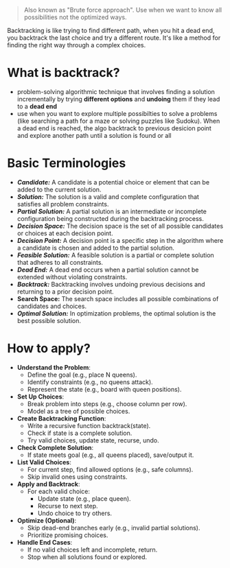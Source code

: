 > Also known as "Brute force approach". Use when we want to know all possibilities not the optimized ways.

Backtracking is like trying to find different path, when you hit a dead end, you backtrack the last choice and try a different route. It's like a method for finding the right way through a complex choices.
# What is backtrack?
- problem-solving algorithmic technique that involves finding a solution incrementally by trying **different options** and **undoing** them if they lead to a **dead end**
- use when you want to explore multiple possibilties to solve a problems (like searching a path for a maze or solving puzzles like Sudoku). When a dead end is reached, the algo backtrack to previous desicion point and explore another path until a solution is found or all 
# Basic Terminologies
- ***Candidate:*** A candidate is a potential choice or element that can be added to the current solution.
- ***Solution:*** The solution is a valid and complete configuration that satisfies all problem constraints.
- ***Partial Solution:*** A partial solution is an intermediate or incomplete configuration being constructed during the backtracking process.
- ***Decision Space:*** The decision space is the set of all possible candidates or choices at each decision point.
- ***Decision Point:*** A decision point is a specific step in the algorithm where a candidate is chosen and added to the partial solution.
- ***Feasible Solution:*** A feasible solution is a partial or complete solution that adheres to all constraints.
- ***Dead End:*** A dead end occurs when a partial solution cannot be extended without violating constraints.
- ***Backtrack:*** Backtracking involves undoing previous decisions and returning to a prior decision point.
- **Search Space:** The search space includes all possible combinations of candidates and choices.
- ***Optimal Solution:*** In optimization problems, the optimal solution is the best possible solution.
# How to apply?
- **Understand the Problem**:
    - Define the goal (e.g., place N queens).
    - Identify constraints (e.g., no queens attack).
    - Represent the state (e.g., board with queen positions).
- **Set Up Choices**:
    - Break problem into steps (e.g., choose column per row).
    - Model as a tree of possible choices.
- **Create Backtracking Function**:
    - Write a recursive function backtrack(state).
    - Check if state is a complete solution.
    - Try valid choices, update state, recurse, undo.
- **Check Complete Solution**:
    - If state meets goal (e.g., all queens placed), save/output it.
- **List Valid Choices**:
    - For current step, find allowed options (e.g., safe columns).
    - Skip invalid ones using constraints.
- **Apply and Backtrack**:
    - For each valid choice:
        - Update state (e.g., place queen).
        - Recurse to next step.
        - Undo choice to try others.
- **Optimize (Optional)**:
    - Skip dead-end branches early (e.g., invalid partial solutions).
    - Prioritize promising choices.
- **Handle End Cases**:
    - If no valid choices left and incomplete, return.
    - Stop when all solutions found or explored.